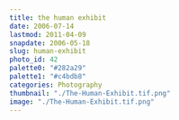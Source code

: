 ```yaml
---
title: the human exhibit
date: 2006-07-14
lastmod: 2011-04-09
snapdate: 2006-05-18
slug: human-exhibit
photo_id: 42
palette0: "#282a29"
palette1: "#c4bdb8"
categories: Photography
thumbnail: "./The-Human-Exhibit.tif.png"
image: "./The-Human-Exhibit.tif.png"
---
```

